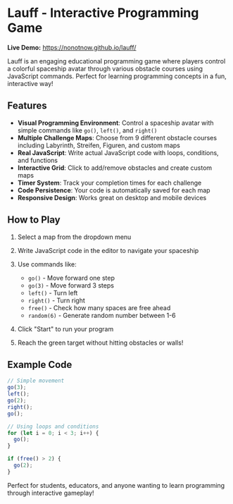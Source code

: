 # Lauff - Interactive Programming Game

**Live Demo:** https://nonotnow.github.io/lauff/

Lauff is an engaging educational programming game where players control a colorful spaceship avatar through various obstacle courses using JavaScript commands. Perfect for learning programming concepts in a fun, interactive way!

## Features

- **Visual Programming Environment**: Control a spaceship avatar with simple commands like `go()`, `left()`, and `right()`
- **Multiple Challenge Maps**: Choose from 9 different obstacle courses including Labyrinth, Streifen, Figuren, and custom maps
- **Real JavaScript**: Write actual JavaScript code with loops, conditions, and functions
- **Interactive Grid**: Click to add/remove obstacles and create custom maps
- **Timer System**: Track your completion times for each challenge
- **Code Persistence**: Your code is automatically saved for each map
- **Responsive Design**: Works great on desktop and mobile devices

## How to Play

1. Select a map from the dropdown menu
2. Write JavaScript code in the editor to navigate your spaceship
3. Use commands like:
   - `go()` - Move forward one step
   - `go(3)` - Move forward 3 steps
   - `left()` - Turn left
   - `right()` - Turn right
   - `free()` - Check how many spaces are free ahead
   - `random(6)` - Generate random number between 1-6

4. Click "Start" to run your program
5. Reach the green target without hitting obstacles or walls!

## Example Code

```javascript
// Simple movement
go(3);
left();
go(2);
right();
go();

// Using loops and conditions
for (let i = 0; i < 3; i++) {
  go();
}

if (free() > 2) {
  go(2);
}
```

Perfect for students, educators, and anyone wanting to learn programming through interactive gameplay!